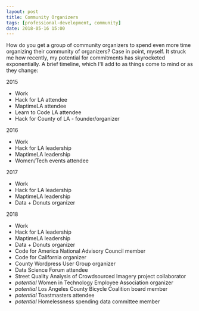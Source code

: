 ```yaml
---
layout: post
title: Community Organizers
tags: [professional-development, community]
date: 2018-05-16 15:00
---
```


How do you get a group of community organizers to spend even more time organizing their community of organizers?  Case in point, myself.  It struck me how recently, my potential for commitments has skyrocketed exponentially.  A brief timeline, which I'll add to as things come to mind or as they change:

2015

* Work
* Hack for LA attendee
* MaptimeLA attendee
* Learn to Code LA attendee
* Hack for County of LA - founder/organizer

2016

* Work
* Hack for LA leadership
* MaptimeLA leadership
* Women/Tech events attendee

2017

* Work
* Hack for LA leadership
* MaptimeLA leadership
* Data + Donuts organizer

2018

* Work
* Hack for LA leadership
* MaptimeLA leadership
* Data + Donuts organizer
* Code for America National Advisory Council member
* Code for California organizer
* County Wordpress User Group organizer
* Data Science Forum attendee
* Street Quality Analysis of Crowdsourced Imagery project collaborator
* *potential* Women in Technology Employee Association organizer
* *potential* Los Angeles County Bicycle Coalition board member
* *potential* Toastmasters attendee
* *potential* Homelessness spending data committee member
